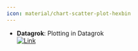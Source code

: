 ```yaml
---
icon: material/chart-scatter-plot-hexbin
---
```


- **Datagrok**: Plotting in Datagrok  
	[![Link](https://img.shields.io/badge/Link-online-brightgreen?style=for-the-badge&logo=cachet&logoColor=65FF8F)](https://datagrok.ai/help/datagrok/solutions/domains/chem/chemically-aware-viewers) 
